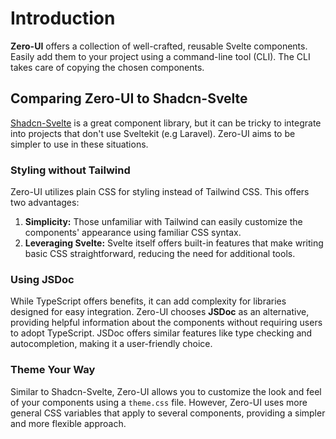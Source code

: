 # Introduction

**Zero-UI** offers a collection of well-crafted, reusable Svelte components. Easily add them to your project using a command-line tool (CLI). The CLI takes care of copying the chosen components.

## Comparing Zero-UI to Shadcn-Svelte

[Shadcn-Svelte](https://www.shadcn-svelte.com) is a great component library, but it can be tricky to integrate into projects that don't use Sveltekit (e.g Laravel). Zero-UI aims to be simpler to use in these situations.

### Styling without Tailwind

Zero-UI utilizes plain CSS for styling instead of Tailwind CSS. This offers two advantages:

1. **Simplicity:** Those unfamiliar with Tailwind can easily customize the components' appearance using familiar CSS syntax.
2. **Leveraging Svelte:** Svelte itself offers built-in features that make writing basic CSS straightforward, reducing the need for additional tools.

### Using JSDoc

While TypeScript offers benefits, it can add complexity for libraries designed for easy integration. Zero-UI chooses **JSDoc** as an alternative, providing helpful information about the components without requiring users to adopt TypeScript. JSDoc offers similar features like type checking and autocompletion, making it a user-friendly choice.

### Theme Your Way

Similar to Shadcn-Svelte, Zero-UI allows you to customize the look and feel of your components using a `theme.css` file. However, Zero-UI uses more general CSS variables that apply to several components, providing a simpler and more flexible approach.
